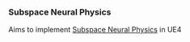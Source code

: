 ### Subspace Neural Physics
Aims to implement [Subspace Neural Physics](http://theorangeduck.com/page/subspace-neural-physics-fast-data-driven-interactive-simulation) in UE4